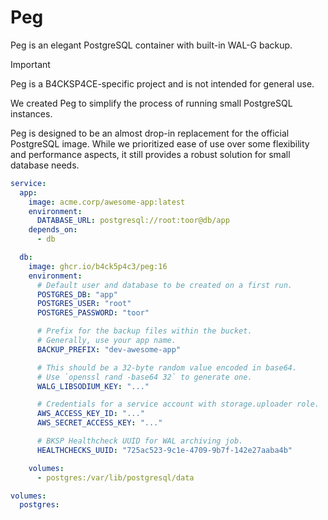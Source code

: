 # Peg

Peg is an elegant PostgreSQL container with built-in WAL-G backup.

> [!IMPORTANT]
> Peg is a B4CKSP4CE-specific project and is not intended for general use.

We created Peg to simplify the process of running small PostgreSQL instances.

Peg is designed to be an almost drop-in replacement for the official PostgreSQL image.
While we prioritized ease of use over some flexibility and performance aspects,
it still provides a robust solution for small database needs.

```yaml
service:
  app:
    image: acme.corp/awesome-app:latest
    environment:
      DATABASE_URL: postgresql://root:toor@db/app
    depends_on:
      - db

  db:
    image: ghcr.io/b4ck5p4c3/peg:16
    environment:
      # Default user and database to be created on a first run.
      POSTGRES_DB: "app"
      POSTGRES_USER: "root"
      POSTGRES_PASSWORD: "toor"

      # Prefix for the backup files within the bucket.
      # Generally, use your app name.
      BACKUP_PREFIX: "dev-awesome-app"

      # This should be a 32-byte random value encoded in base64.
      # Use `openssl rand -base64 32` to generate one.
      WALG_LIBSODIUM_KEY: "..."

      # Credentials for a service account with storage.uploader role.
      AWS_ACCESS_KEY_ID: "..."
      AWS_SECRET_ACCESS_KEY: "..."

      # BKSP Healthcheck UUID for WAL archiving job. 
      HEALTHCHECKS_UUID: "725ac523-9c1e-4709-9b7f-142e27aaba4b"

    volumes:
      - postgres:/var/lib/postgresql/data

volumes:
  postgres:

```
